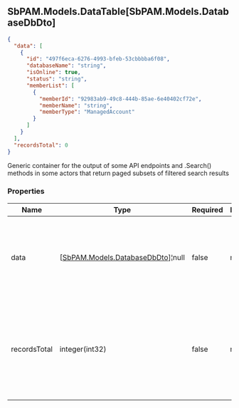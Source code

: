 
<h2 id="tocS_SbPAM.Models.DataTable[SbPAM.Models.DatabaseDbDto]">SbPAM.Models.DataTable[SbPAM.Models.DatabaseDbDto]</h2>

<a id="schemasbpam.models.datatable[sbpam.models.databasedbdto]"></a>
<a id="schema_SbPAM.Models.DataTable[SbPAM.Models.DatabaseDbDto]"></a>
<a id="tocSsbpam.models.datatable[sbpam.models.databasedbdto]"></a>
<a id="tocssbpam.models.datatable[sbpam.models.databasedbdto]"></a>

```json
{
  "data": [
    {
      "id": "497f6eca-6276-4993-bfeb-53cbbbba6f08",
      "databaseName": "string",
      "isOnline": true,
      "status": "string",
      "memberList": [
        {
          "memberId": "92983ab9-49c8-444b-85ae-6e40402cf72e",
          "memberName": "string",
          "memberType": "ManagedAccount"
        }
      ]
    }
  ],
  "recordsTotal": 0
}

```

Generic container for the output of some API endpoints and .Search() 
methods in some actors that return paged subsets of filtered search results

### Properties

|Name|Type|Required|Restrictions|Description|
|---|---|---|---|---|
|data|[[SbPAM.Models.DatabaseDbDto](../Models/sbpam.models.databasedbdto.md)]¦null|false|none|A subset of the filtered, sorted, and paged (e.g., rows 30 - 39 of <br>589 found) search results|
|recordsTotal|integer(int32)|false|none|What is the total count of search results that .DataRows may only <br>be a paged subset of (e.g., rows 30 - 39 of 589 found)|


